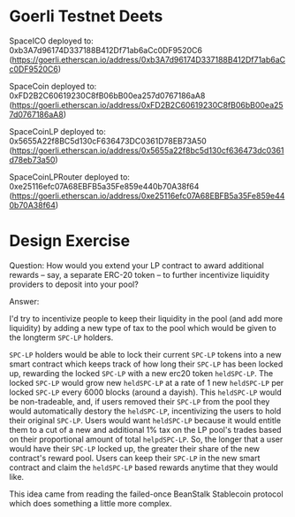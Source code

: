 # Goerli Testnet Deets

SpaceICO deployed to: 0xb3A7d96174D337188B412Df71ab6aCc0DF9520C6 (https://goerli.etherscan.io/address/0xb3A7d96174D337188B412Df71ab6aCc0DF9520C6)

SpaceCoin deployed to: 0xFD2B2C60619230C8fB06bB00ea257d0767186aA8 (https://goerli.etherscan.io/address/0xFD2B2C60619230C8fB06bB00ea257d0767186aA8)

SpaceCoinLP deployed to: 0x5655A22f8BC5d130cF636473DC0361D78EB73A50 (https://goerli.etherscan.io/address/0x5655a22f8bc5d130cf636473dc0361d78eb73a50)

SpaceCoinLPRouter deployed to: 0xe25116efc07A68EBFB5a35Fe859e440b70A38f64 (https://goerli.etherscan.io/address/0xe25116efc07A68EBFB5a35Fe859e440b70A38f64)

# Design Exercise

Question: How would you extend your LP contract to award additional rewards – say, a separate ERC-20 token – to further incentivize liquidity providers to deposit into your pool?


Answer:

I'd try to incentivize people to keep their liquidity in the pool (and add more liquidity) by adding a new type of tax to the pool which would be given to the longterm `SPC-LP` holders.

`SPC-LP` holders would be able to lock their current `SPC-LP` tokens into a new smart contract which keeps track of how long their `SPC-LP` has been locked up, rewarding the locked `SPC-LP` with a new erc20 token `heldSPC-LP`. The locked `SPC-LP` would grow new `heldSPC-LP` at a rate of 1 new `heldSPC-LP` per locked `SPC-LP` every 6000 blocks (around a dayish). This `heldSPC-LP` would be non-tradeable, and, if users removed their `SPC-LP` from the pool they would automatically destory the `heldSPC-LP`, incentivizing the users to hold their original `SPC-LP`. Users would want `heldSPC-LP` because it would entitle them to a cut of a new and additional 1% tax on the LP pool's trades based on their proportional amount of total `helpdSPC-LP`. So, the longer that a user would have their `SPC-LP` locked up, the greater their share of the new contract's reward pool. Users can keep their `SPC-LP` in the new smart contract and claim the `heldSPC-LP` based rewards anytime that they would like.

This idea came from reading the failed-once BeanStalk Stablecoin protocol which does something a little more complex.
